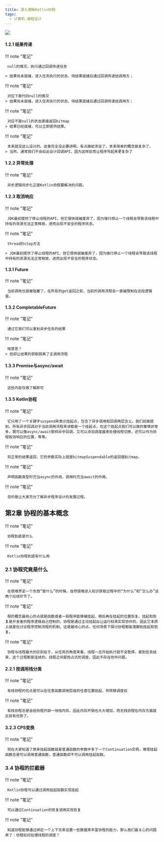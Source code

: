 ```yaml
---
title: 深入理解Kotlin协程
tags:
  - 计算机-编程设计
---
```


![](https://cdn.weread.qq.com/weread/cover/17/YueWen_32083933/s_YueWen_32083933.jpg)


#### 1.2.1 结果传递




!!! note "笔记"

	 null的情况，执行通过回调传递任务
 
	> 结果尚未就绪，进入任务执行的状态，待结果就绪后通过回调传递给调用方；




!!! note "笔记"

	 对应下面代码null的情况 
	> 结果尚未就绪，进入任务执行的状态，待结果就绪后通过回调传递给调用方；




!!! note "笔记"

	 对应不是null的状态直接返回bitmap 
	> 结果已经就绪，可以立即提供结果。




!!! note "笔记"

	 本来就没这么设计的。这章完全没必要讲啊。有点画蛇添足了。本来简单的概念搞复杂了。 
	> 当然，通常我们不会如此设计回调API，因为这样反而让程序写起来更复杂了




#### 1.2.2 异常处理




!!! note "笔记"

	 异步逻辑同步化正是Kotlin协程要解决的问题。 


#### 1.2.3 取消响应




!!! note "笔记"

	 JDK最初提供了停止线程的API，但它很快就被废弃了，因为强行停止一个线程会导致该线程中持有的资源无法正常释放，进而出现不安全的程序状态。 


!!! note "笔记"

	 thread的stop方法
 
	> JDK最初提供了停止线程的API，但它很快就被废弃了，因为强行停止一个线程会导致该线程中持有的资源无法正常释放，进而出现不安全的程序状态。




#### 1.3.1 Future




!!! note "笔记"

	 当前调用也就被阻塞了，在所有的get返回之前，当前的调用流程会一直被限制在这段逻辑里。 


#### 1.3.2 CompletableFuture




!!! note "笔记"

	 通过它我们可以拿到异步任务的结果 


!!! note "笔记"

	 啥意思？ 
	> 但却让结果的获取脱离了主调用流程




#### 1.3.3 Promise与async/await




!!! note "笔记"

	 这些内容仅做了解即可 


#### 1.3.5 Kotlin协程




!!! note "笔记"

	 它只用了一个关键字suspend来表示挂起点，包含了异步调用和回调两层含义。我们前面提到，所有异步回调对于当前调用流程来讲都是一个挂起点，在这个挂起点我们可以做的事情非常多，既可以像async/await那样异步回调，又可以添加调度器来处理线程切换，还可以作为协程取消响应的位置，等等。 


!!! note "笔记"

	 将正常的结果返回，它的参数实际上就是bitmapSuspendable的返回值Bitmap。 


!!! note "笔记"

	 声明函数类型时充当async的作用，调用时充当await的作用。 


!!! note "笔记"

	 目的是让大家充分了解异步程序设计的发展过程。 


## 第2章 协程的基本概念




!!! note "笔记"

	 协程到底是什么 


!!! note "笔记"

	 Kotlin协程到底有什么用 


### 2.1 协程究竟是什么




!!! note "笔记"

	 在很难界定一个东西“是什么”的时候，自然很难进入知识获取过程中的“为什么”和“怎么办”这两个后续环节了。 


!!! note "笔记"

	 程的概念最核心的点就是函数或者一段程序能够被挂起，稍后再在挂起的位置恢复。挂起和恢复是开发者的程序逻辑自己控制的，协程是通过主动挂起出让运行权来实现协作的，因此它本质上就是在讨论程序控制流程的机制，这是最核心的点，任何场景下探讨协程都能落脚到挂起和恢复。 


!!! note "笔记"

	 协程与线程最大的区别在于，从任务的角度来看，线程一旦开始执行就不会暂停，直到任务结束，这个过程都是连续的。线程之间是抢占式的调度，因此不存在协作问题。 


#### 2.2.1 按调用栈分类




!!! note "笔记"

	 有栈协程的优点是可以在任意函数调用层级的任意位置挂起，并转移调度权 


!!! note "笔记"

	 有栈协程总是会给协程开辟一块栈内存，因此内存开销也大大增加，而无栈协程在内存方面就比较有优势了。 


#### 3.2.3 CPS变换




!!! note "笔记"

	 现在大家知道了原来挂起函数就是普通函数的参数中多了一个Continuation实例，难怪挂起函数总是可以调用普通函数，普通函数却不可以调用挂起函数。 


### 3.4 协程的拦截器




!!! note "笔记"

	 Kotlin协程可以通过调用挂起函数实现挂起 


!!! note "笔记"

	 可以通过Continuation的恢复调用实现恢复 


!!! note "笔记"

	 知道协程能够通过绑定一个上下文来设置一些数据来丰富协程的能力，那么我们最关心的问题来了：协程如何处理线程的调度？ 

